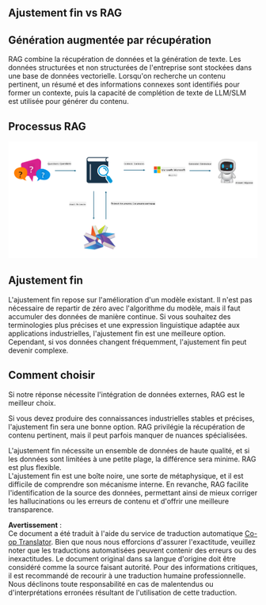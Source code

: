 <!--
CO_OP_TRANSLATOR_METADATA:
{
  "original_hash": "e4e010400c2918557b36bb932a14004c",
  "translation_date": "2025-03-27T15:37:16+00:00",
  "source_file": "md\\03.FineTuning\\FineTuning_vs_RAG.md",
  "language_code": "fr"
}
-->
## Ajustement fin vs RAG

## Génération augmentée par récupération

RAG combine la récupération de données et la génération de texte. Les données structurées et non structurées de l'entreprise sont stockées dans une base de données vectorielle. Lorsqu'on recherche un contenu pertinent, un résumé et des informations connexes sont identifiés pour former un contexte, puis la capacité de complétion de texte de LLM/SLM est utilisée pour générer du contenu.

## Processus RAG
![FinetuningvsRAG](../../../../translated_images/rag.36e7cb856f120334d577fde60c6a5d7c5eecae255dac387669303d30b4b3efa4.fr.png)

## Ajustement fin
L'ajustement fin repose sur l'amélioration d'un modèle existant. Il n'est pas nécessaire de repartir de zéro avec l'algorithme du modèle, mais il faut accumuler des données de manière continue. Si vous souhaitez des terminologies plus précises et une expression linguistique adaptée aux applications industrielles, l'ajustement fin est une meilleure option. Cependant, si vos données changent fréquemment, l'ajustement fin peut devenir complexe.

## Comment choisir
Si notre réponse nécessite l'intégration de données externes, RAG est le meilleur choix.

Si vous devez produire des connaissances industrielles stables et précises, l'ajustement fin sera une bonne option. RAG privilégie la récupération de contenu pertinent, mais il peut parfois manquer de nuances spécialisées.

L'ajustement fin nécessite un ensemble de données de haute qualité, et si les données sont limitées à une petite plage, la différence sera minime. RAG est plus flexible.  
L'ajustement fin est une boîte noire, une sorte de métaphysique, et il est difficile de comprendre son mécanisme interne. En revanche, RAG facilite l'identification de la source des données, permettant ainsi de mieux corriger les hallucinations ou les erreurs de contenu et d'offrir une meilleure transparence.

**Avertissement** :  
Ce document a été traduit à l'aide du service de traduction automatique [Co-op Translator](https://github.com/Azure/co-op-translator). Bien que nous nous efforcions d'assurer l'exactitude, veuillez noter que les traductions automatisées peuvent contenir des erreurs ou des inexactitudes. Le document original dans sa langue d'origine doit être considéré comme la source faisant autorité. Pour des informations critiques, il est recommandé de recourir à une traduction humaine professionnelle. Nous déclinons toute responsabilité en cas de malentendus ou d'interprétations erronées résultant de l'utilisation de cette traduction.